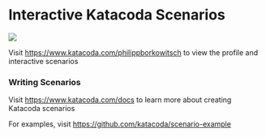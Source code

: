# Interactive Katacoda Scenarios

[![](http://shields.katacoda.com/katacoda/philippborkowitsch/count.svg)](https://www.katacoda.com/philippborkowitsch "Get your profile on Katacoda.com")

Visit https://www.katacoda.com/philippborkowitsch to view the profile and interactive scenarios

### Writing Scenarios
Visit https://www.katacoda.com/docs to learn more about creating Katacoda scenarios

For examples, visit https://github.com/katacoda/scenario-example

